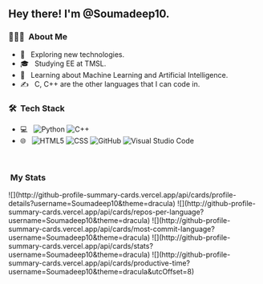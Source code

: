<h2> Hey there! I'm @Soumadeep10.</h2>

<h3> 👨🏻‍💻 &nbsp;About Me </h3>

- 🤔 &nbsp; Exploring new technologies.
- 🎓 &nbsp; Studying EE at TMSL.
- 🌱 &nbsp; Learning about Machine Learning and Artificial Intelligence.
- ✍️ &nbsp; C, C++ are the other languages that I can code in.

<h3> 🛠 &nbsp;Tech Stack</h3>

- 💻 &nbsp;
  ![Python](https://img.shields.io/badge/-Python-333333?style=flat&logo=python)
  ![C++](https://img.shields.io/badge/-C++-333333?style=flat&logo=C%2B%2B&logoColor=00599C)
- 🌐 &nbsp;
  ![HTML5](https://img.shields.io/badge/-HTML5-333333?style=flat&logo=HTML5)
  ![CSS](https://img.shields.io/badge/-CSS-333333?style=flat&logo=CSS3&logoColor=1572B6)
  ![GitHub](https://img.shields.io/badge/-GitHub-333333?style=flat&logo=github)
  ![Visual Studio Code](https://img.shields.io/badge/-Visual%20Studio%20Code-333333?style=flat&logo=visual-studio-code&logoColor=007ACC)

<br/>

<h3> &nbsp;My Stats </h3>
![](http://github-profile-summary-cards.vercel.app/api/cards/profile-details?username=Soumadeep10&theme=dracula)
![](http://github-profile-summary-cards.vercel.app/api/cards/repos-per-language?username=Soumadeep10&theme=dracula)
![](http://github-profile-summary-cards.vercel.app/api/cards/most-commit-language?username=Soumadeep10&theme=dracula)
![](http://github-profile-summary-cards.vercel.app/api/cards/stats?username=Soumadeep10&theme=dracula)
![](http://github-profile-summary-cards.vercel.app/api/cards/productive-time?username=Soumadeep10&theme=dracula&utcOffset=8)

<br/>
